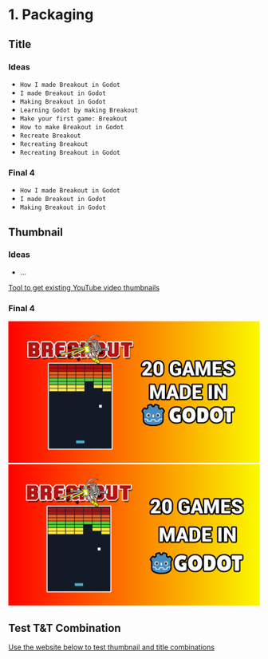 # 1. Packaging

## Title

### Ideas

- `How I made Breakout in Godot`
- `I made Breakout in Godot`
- `Making Breakout in Godot`
- `Learning Godot by making Breakout`
- `Make your first game: Breakout`
- `How to make Breakout in Godot`
- `Recreate Breakout`
- `Recreating Breakout`
- `Recreating Breakout in Godot`

### Final 4

- `How I made Breakout in Godot`
- `I made Breakout in Godot`
- `Making Breakout in Godot`

## Thumbnail

### Ideas

- ...

[Tool to get existing YouTube video thumbnails](https://www.get-youtube-thumbnail.com/)

### Final 4

![1](./thumbnails/final/breakout-thumbnail.png)
![2](./thumbnails/final/breakout-thumbnail-2.png)

## Test T&T Combination

[Use the website below to test thumbnail and title combinations](https://thumbsup.tv/)
